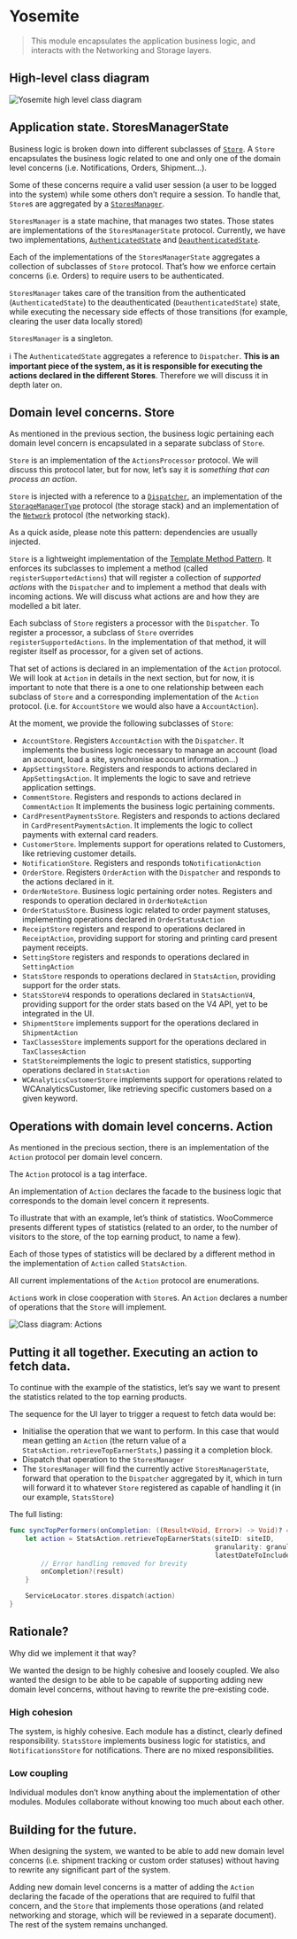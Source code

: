 # Yosemite
> This module encapsulates the application business logic, and interacts with the Networking and Storage layers.   

## High-level class diagram
![Yosemite high level class diagram](images/yosemite_general.png)

## Application state. StoresManagerState
Business logic is broken down into different subclasses of   [`Store`](../Yosemite/Yosemite/Base/Store.swift).   A `Store` encapsulates the business logic related to one and only one of the domain level concerns (i.e. Notifications, Orders, Shipment…).

Some of these concerns require a valid user session (a user to be logged into the system) while some others don’t require a session.  To handle that, `Store`s are aggregated by a [`StoresManager`](../WooCommerce/Classes/ServiceLocator/StoresManager.swift).

`StoresManager` is a state machine, that manages two states. Those states are implementations of the `StoresManagerState` protocol. Currently, we have two implementations, [`AuthenticatedState`](../WooCommerce/Classes/Yosemite/AuthenticatedState.swift) and [`DeauthenticatedState`](../WooCommerce/Classes/Yosemite/DeauthenticatedState.swift).

Each of the implementations of the `StoresManagerState` aggregates a collection of subclasses of `Store` protocol. That’s how we enforce certain concerns (i.e. Orders) to require users to be authenticated.

`StoresManager` takes care of the transition from the authenticated (`AuthenticatedState`) to the deauthenticated (`DeauthenticatedState`) state, while executing the necessary side effects of those transitions (for example, clearing the user data locally stored)

`StoresManager` is a singleton. 

ℹ️ The `AuthenticatedState` aggregates a reference to `Dispatcher`. **This is an important piece of the system, as it is responsible for executing the actions declared in the different Stores**. Therefore we will discuss it in depth later on.

## Domain level concerns. Store
As mentioned in the previous section, the business logic pertaining each domain level concern is encapsulated in a separate subclass of `Store`.

`Store` is an implementation of the `ActionsProcessor` protocol. We will discuss this protocol later, but for now, let’s say it is _something that can process an action_.

`Store` is injected with a reference to a [`Dispatcher`](../Yosemite/Yosemite/Base/Dispatcher.swift), an implementation of the  [`StorageManagerType`](../Storage/Storage/Protocols/StorageManagerType.swift)  protocol (the storage stack) and an implementation of the [`Network`](../Networking/Networking/Network/Network.swift) protocol (the networking stack).

As a quick aside, please note this pattern: dependencies are usually injected.

`Store` is a lightweight implementation of the [Template Method Pattern](https://en.wikipedia.org/wiki/Template_method_pattern). It enforces its subclasses to implement a method  (called `registerSupportedActions`) that will register a collection of _supported actions_ with the `Dispatcher` and to implement a method that deals with incoming actions.  We will discuss what actions are and how they are modelled a bit later.

Each subclass of `Store` registers a processor with the `Dispatcher`. To register a processor, a subclass of `Store` overrides `registerSupportedActions`. In the implementation of that method, it will register itself as processor, for a given set of actions.

That set of actions is declared in an implementation of the `Action` protocol. We will look at `Action` in details in the next section, but for now,  it is important to note that there is a one to one relationship between each subclass of `Store` and a corresponding implementation of the `Action` protocol. (i.e. for `AccountStore` we would also have a `AccountAction`).

At the moment, we provide the following subclasses of `Store`:
* `AccountStore`. Registers `AccountAction` with the `Dispatcher`.  It implements the business logic necessary to manage an account (load an account, load a site, synchronise account information…)
* `AppSettingsStore`. Registers and responds to actions declared in `AppSettingsAction`. It implements the logic to save and retrieve application settings.
* `CommentStore`.  Registers and responds to actions declared in `CommentAction` It implements the business logic pertaining comments.
* `CardPresentPaymentsStore`. Registers and responds to actions declared in `CardPresentPaymentsAction`. It implements the logic to collect payments with external card readers.
* `CustomerStore`. Implements support for operations related to Customers, like retrieving customer details.
* `NotificationStore`. Registers  and responds to`NotificationAction` 
* `OrderStore`. Registers `OrderAction` with the `Dispatcher` and responds to the actions declared in it.
* `OrderNoteStore`. Business logic pertaining order notes. Registers and responds to operation declared in `OrderNoteAction`
* `OrderStatusStore`. Business logic related to order payment statuses, implementing operations declared in `OrderStatusAction`
* `ReceiptStore` registers and respond to operations declared in `ReceiptAction`, providing support for storing and printing card present payment receipts.
* `SettingStore` registers and responds to operations declared in `SettingAction`
* `StatsStore` responds to operations declared in `StatsAction`, providing support for the order stats.
* `StatsStoreV4` responds to operations declared in `StatsActionV4`, providing support for the order stats based on the V4 API, yet to be integrated in the UI.
* `ShipmentStore` implements support for the operations declared in `ShipmentAction`
* `TaxClassesStore` implements support for the operations declared in `TaxClassesAction`
* `StatStore`implements the logic to present statistics, supporting operations declared in `StatsAction`
* `WCAnalyticsCustomerStore` implements support for operations related to WCAnalyticsCustomer, like retrieving specific customers based on a given keyword.

## Operations with domain level concerns. Action
As mentioned in the precious section, there is an implementation of the `Action` protocol per domain level concern. 

The `Action` protocol is a tag interface. 

An implementation of `Action` declares the facade to the business logic that corresponds to the domain level concern it represents. 

To illustrate that with an example, let’s think of statistics. WooCommerce presents different types of statistics (related to an order, to the number of visitors to the store, of the top earning product, to name a few).

Each of those types of statistics will be declared by a different method in the implementation of `Action` called `StatsAction`.

All current implementations of the `Action` protocol are enumerations.

`Action`s work in close cooperation with `Store`s. An `Action` declares a number of operations that the `Store` will implement.

![Class diagram: Actions](images/yosemite_actions.png)

## Putting it all together. Executing an action to fetch data.
To continue with the example of the statistics, let’s say we want to present the statistics related to the top earning products.

The sequence for the UI layer to trigger a request to fetch data would be:
* Initialise the operation that we want to perform. In this case that would mean getting an `Action` (the return value of a `StatsAction.retrieveTopEarnerStats`,) passing it a completion block.
* Dispatch that operation to the `StoresManager`
* The `StoresManager` will find the currently active `StoresManagerState`, forward that operation to the `Dispatcher` aggregated by it, which in turn will forward it to whatever `Store` registered as capable of handling it (in our example, `StatsStore`)

The full listing:

```swift
func syncTopPerformers(onCompletion: ((Result<Void, Error>) -> Void)? = nil) {
    let action = StatsAction.retrieveTopEarnerStats(siteID: siteID,
                                                    granularity: granularity,
                                                    latestDateToInclude: Date()) { [weak self] result in
        // Error handling removed for brevity
        onCompletion?(result)
    }

    ServiceLocator.stores.dispatch(action)
}
```

## Rationale?
Why did we implement it that way?

We wanted the design to be highly cohesive and loosely coupled. We also wanted the design to be able to be capable of supporting adding new domain level concerns, without having to rewrite the pre-existing code.

### High cohesion
The system, is highly cohesive. Each module has a distinct, clearly defined responsibility. `StatsStore` implements business logic for statistics, and `NotificationsStore` for notifications. There are no mixed responsibilities.

### Low coupling
Individual modules don’t know anything about the implementation of other modules. Modules collaborate without knowing too much about each other.

## Building for the future.
When designing the system, we wanted to be able to add new domain level concerns (i.e. shipment tracking or custom order statuses) without having to rewrite any significant part of the system.

Adding new domain level concerns is a matter of adding  the `Action` declaring the facade of the operations that are required to fulfil that concern, and the `Store` that implements those operations (and related networking and storage, which will be reviewed in a separate document). The rest of the system remains unchanged.
